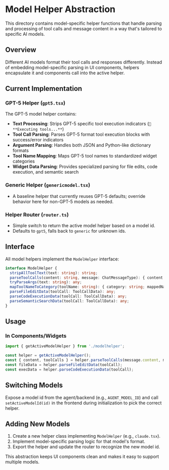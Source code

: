 # Model Helper Abstraction

This directory contains model-specific helper functions that handle parsing and processing of tool calls and message content in a way that's tailored to specific AI models.

## Overview

Different AI models format their tool calls and responses differently. Instead of embedding model-specific parsing in UI components, helpers encapsulate it and components call into the active helper.

## Current Implementation

### GPT-5 Helper (`gpt5.tsx`)

The GPT-5 model helper contains:

- **Text Processing**: Strips GPT-5 specific tool execution indicators (`🔧 **Executing tools...**`)
- **Tool Call Parsing**: Parses GPT-5 format tool execution blocks with success/error indicators
- **Argument Parsing**: Handles both JSON and Python-like dictionary formats
- **Tool Name Mapping**: Maps GPT-5 tool names to standardized widget categories
- **Widget Data Parsing**: Provides specialized parsing for file edits, code execution, and semantic search

### Generic Helper (`genericmodel.tsx`)

- A baseline helper that currently reuses GPT-5 defaults; override behavior here for non-GPT-5 models as needed.

### Helper Router (`router.ts`)

- Simple switch to return the active model helper based on a model id.
- Defaults to `gpt5`, falls back to `generic` for unknown ids.

## Interface

All model helpers implement the `ModelHelper` interface:

```typescript
interface ModelHelper {
  stripAllToolText(text: string): string;
  parseToolCalls(content: string, message: ChatMessageType): { content: string; toolCalls: ToolCallData[] };
  tryParseArgs(text: string): any;
  mapToolNameToCategory(toolName: string): { category: string; mappedName: string };
  parseFileEditData(toolCall: ToolCallData): any;
  parseCodeExecutionData(toolCall: ToolCallData): any;
  parseSemanticSearchData(toolCall: ToolCallData): any;
}
```

## Usage

### In Components/Widgets

```typescript
import { getActiveModelHelper } from './modelhelper';

const helper = getActiveModelHelper();
const { content, toolCalls } = helper.parseToolCalls(message.content, message);
const fileData = helper.parseFileEditData(toolCall);
const execData = helper.parseCodeExecutionData(toolCall);
```

## Switching Models

Expose a model id from the agent/backend (e.g., `AGENT_MODEL_ID`) and call `setActiveModelId(id)` in the frontend during initialization to pick the correct helper.

## Adding New Models

1. Create a new helper class implementing `ModelHelper` (e.g., `claude.tsx`).
2. Implement model-specific parsing logic for that model's format.
3. Export the helper and update the router to recognize the new model id.

This abstraction keeps UI components clean and makes it easy to support multiple models. 